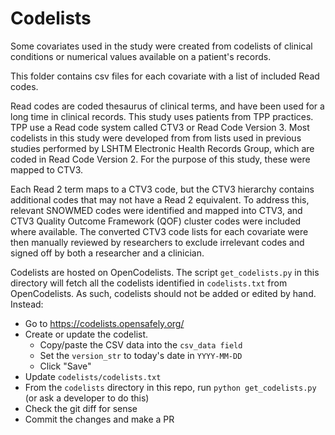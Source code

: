 # Codelists

Some covariates used in the study were created from codelists of clinical conditions or numerical values available on a patient's records. 

This folder contains csv files for each covariate with a list of included Read codes. 

Read codes are coded thesaurus of clinical terms, and have been used for a long time in clinical records. This study uses patients from TPP practices. TPP use a Read code system called CTV3 or Read Code Version 3. Most codelists in this study were developed from from lists used in previous studies performed by LSHTM Electronic Health Records Group, which are coded in Read Code Version 2. For the purpose of this study, these were mapped to CTV3.

Each Read 2 term maps to a CTV3 code, but the CTV3 hierarchy contains additional codes that may not have a Read 2 equivalent. To address this, relevant SNOWMED codes were identified and mapped into CTV3, and CTV3 Quality Outcome Framework (QOF) cluster codes were included where available. The converted CTV3 code lists for each covariate were then manually reviewed by researchers to exclude irrelevant codes and signed off by both a researcher and a clinician.

Codelists are hosted on OpenCodelists.  The script `get_codelists.py` in this directory will fetch all the codelists identified in `codelists.txt` from OpenCodelists.  As such, codelists should not be added or edited by hand.  Instead:

* Go to https://codelists.opensafely.org/
* Create or update the codelist.
  * Copy/paste the CSV data into the `csv_data field`
  * Set the `version_str` to today's date in `YYYY-MM-DD`
  * Click "Save"
* Update `codelists/codelists.txt`
* From the `codelists` directory in this repo, run `python get_codelists.py` (or ask a developer to do this)
* Check the git diff for sense
* Commit the changes and make a PR
